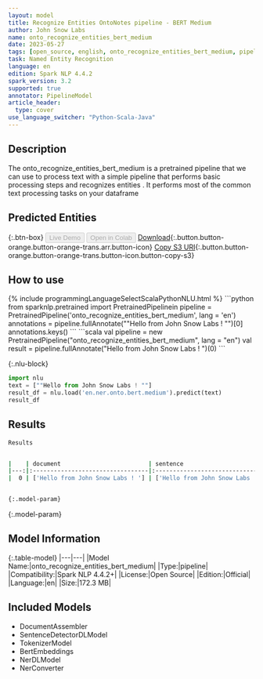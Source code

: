 ```yaml
---
layout: model
title: Recognize Entities OntoNotes pipeline - BERT Medium
author: John Snow Labs
name: onto_recognize_entities_bert_medium
date: 2023-05-27
tags: [open_source, english, onto_recognize_entities_bert_medium, pipeline, en]
task: Named Entity Recognition
language: en
edition: Spark NLP 4.4.2
spark_version: 3.2
supported: true
annotator: PipelineModel
article_header:
  type: cover
use_language_switcher: "Python-Scala-Java"
---
```


## Description

The onto_recognize_entities_bert_medium is a pretrained pipeline that we can use to process text with a simple pipeline that performs basic processing steps 
and recognizes entities .
It performs most of the common text processing tasks on your dataframe

## Predicted Entities



{:.btn-box}
<button class="button button-orange" disabled>Live Demo</button>
<button class="button button-orange" disabled>Open in Colab</button>
[Download](https://s3.amazonaws.com/auxdata.johnsnowlabs.com/public/models/onto_recognize_entities_bert_medium_en_4.4.2_3.2_1685202490608.zip){:.button.button-orange.button-orange-trans.arr.button-icon}
[Copy S3 URI](s3://auxdata.johnsnowlabs.com/public/models/onto_recognize_entities_bert_medium_en_4.4.2_3.2_1685202490608.zip){:.button.button-orange.button-orange-trans.button-icon.button-copy-s3}

## How to use



<div class="tabs-box" markdown="1">
{% include programmingLanguageSelectScalaPythonNLU.html %}
```python
from sparknlp.pretrained import PretrainedPipelinein
pipeline = PretrainedPipeline('onto_recognize_entities_bert_medium', lang = 'en')
annotations =  pipeline.fullAnnotate(""Hello from John Snow Labs ! "")[0]
annotations.keys()
```
```scala
val pipeline = new PretrainedPipeline("onto_recognize_entities_bert_medium", lang = "en")
val result = pipeline.fullAnnotate("Hello from John Snow Labs ! ")(0)
```

{:.nlu-block}
```python
import nlu
text = [""Hello from John Snow Labs ! ""]
result_df = nlu.load('en.ner.onto.bert.medium').predict(text)
result_df
```
</div>

## Results

```bash
Results


|    | document                         | sentence                        | token                                          | embeddings                   | ner                                        | entities           |
|---:|:---------------------------------|:--------------------------------|:-----------------------------------------------|:-----------------------------|:-------------------------------------------|:-------------------|
|  0 | ['Hello from John Snow Labs ! '] | ['Hello from John Snow Labs !'] | ['Hello', 'from', 'John', 'Snow', 'Labs', '!'] | [[0.0365490540862083,.,...]] | ['O', 'O', 'B-ORG', 'I-ORG', 'I-ORG', 'O'] | ['John Snow Labs'] |


{:.model-param}
```

{:.model-param}
## Model Information

{:.table-model}
|---|---|
|Model Name:|onto_recognize_entities_bert_medium|
|Type:|pipeline|
|Compatibility:|Spark NLP 4.4.2+|
|License:|Open Source|
|Edition:|Official|
|Language:|en|
|Size:|172.3 MB|

## Included Models

- DocumentAssembler
- SentenceDetectorDLModel
- TokenizerModel
- BertEmbeddings
- NerDLModel
- NerConverter